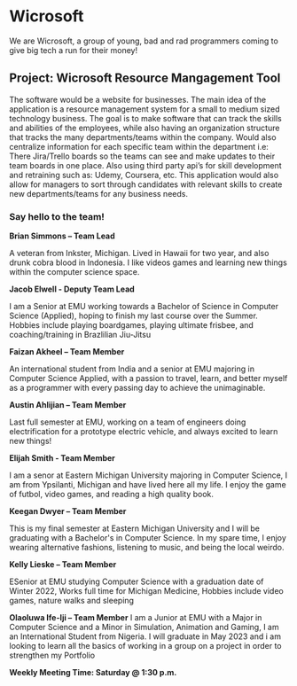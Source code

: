 # Wicrosoft
We are Wicrosoft, a group of young, bad and rad programmers coming to give big tech a run for their money!

## Project: Wicrosoft Resource Mangagement Tool
The software would be a website for businesses. The main idea of the application is a resource management system for a small to medium sized technology business. The goal is to make software that can track the skills and abilities of the employees, while also having an organization structure that tracks the many departments/teams within the company. Would also centralize information for each specific team within the department i.e: There Jira/Trello boards so the teams can see and make updates to their team boards in one place. Also using third party api’s for skill development and retraining such as: Udemy, Coursera, etc. This application would also allow for managers to sort through candidates with relevant skills to create new departments/teams for any business needs.

### Say hello to the team!
**Brian Simmons – Team Lead**

A veteran from Inkster, Michigan. Lived in Hawaii for two year, and also drunk cobra blood in Indonesia. I like videos games and learning new things within the computer science space.

**Jacob Elwell - Deputy Team Lead**

I am a Senior at EMU working towards a Bachelor of Science in Computer Science (Applied), hoping to finish my last course over the Summer. Hobbies include playing boardgames, playing ultimate frisbee, and coaching/training in Brazlilian Jiu-Jitsu

**Faizan Akheel – Team Member**

An international student from India and a senior at EMU majoring in Computer Science Applied, with a passion to travel, learn, and better myself as a programmer with every passing day to achieve the unimaginable.

**Austin Ahlijian – Team Member**

Last full semester at EMU, working on a team of engineers doing electrification for a prototype electric vehicle, and always excited to learn new things!

**Elijah Smith - Team Member**

I am a senor at Eastern Michigan University majoring in Computer Science, I am from Ypsilanti, Michigan and have lived here all my life. I enjoy the game of futbol, video games, and reading a high quality book.

**Keegan Dwyer – Team Member**

This is my final semester at Eastern Michigan University and I will be graduating with a Bachelor's in Computer Science. In my spare time, I enjoy wearing alternative fashions, listening to music, and being the local weirdo.


**Kelly Lieske – Team Member**

ESenior at EMU studying Computer Science with a graduation date of Winter 2022, Works full time for Michigan Medicine, Hobbies include video games, nature walks and sleeping

**Olaoluwa Ife-Iji – Team Member**
I am a Junior at EMU with a Major in Computer Science and a Minor in Simulation, Animation and Gaming, I am an International Student from Nigeria. I will graduate in May 2023 and i am looking to learn all the basics of working in a group on a project in order to strengthen my Portfolio

**Weekly Meeting Time: Saturday @ 1:30 p.m.**
